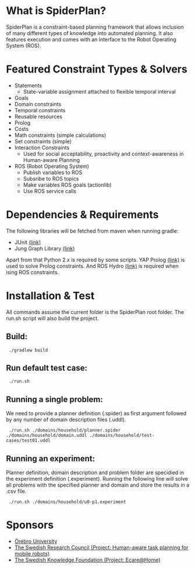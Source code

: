 # What is SpiderPlan?

SpiderPlan is a constraint-based planning framework that allows inclusion of many different types of knowledge 
into automated planning. It also features execution and comes with an interface to the Robot Operating System (ROS).

# Featured Constraint Types & Solvers

- Statements
  - State-variable assignment attached to flexible temporal interval
- Goals
- Domain constraints
- Temporal constraints
- Reusable resources
- Prolog 
- Costs
- Math constraints (simple calculations)
- Set constraints (simple)
- Interaction Constraints
  - Used for social acceptability, proactivity and context-awareness in Human-aware Planning
- ROS (Robot Operating System)
  - Publish variables to ROS
  - Subsribe to ROS topics
  - Make variables ROS goals (actionlib)
  - Use ROS service calls

# Dependencies & Requirements

The following libraries will be fetched from maven when running gradle:

- JUnit <a href="http://junit.org/">(link)</a>
- Jung Graph Library <a href="http://jung.sourceforge.net/">(link)</a>


Apart from that Python 2.x is required by some scripts. YAP Prolog <a href="http://www.dcc.fc.up.pt/~vsc/Yap/">(link)</a> is used to solve Prolog constraints. And ROS Hydro <a href="http://www.ros.org/">(link)</a> is required when ising ROS constraints.

# Installation & Test

All commands assume the current folder is the SpiderPlan root folder. The run.sh script will also build the project.

## Build: 

```
 ./gradlew build
```

## Run default test case:

```
 ./run.sh
```

## Running a single problem:

We need to provide a planner definition (.spider) as first argument followed by any number of domain description files (.uddl).

```
 ./run.sh ./domains/household/planner.spider ./domains/household/domain.uddl ./domains/household/test-cases/test01.uddl
```

## Running an experiment:

Planner definition, domain description and problem folder are specidied in the experiment definition (.experiment). Running the following line will solve all problems with the specified planner and domain and store the results in a .csv file.

```
 ./run.sh ./domains/household/u0-p1.experiment
```

# Sponsors

* <a href="http://www.oru.se/">&Ouml;rebro University</a>
* <a href="http://www.vr.se/inenglish">The Swedish Research Council (Project: Human-aware task planning for mobile robots)</a> 
* <a href="http://www.kk-stiftelsen.org/">The Swedish Knowledge Foundation (Project: Ecare@Home)</a>











